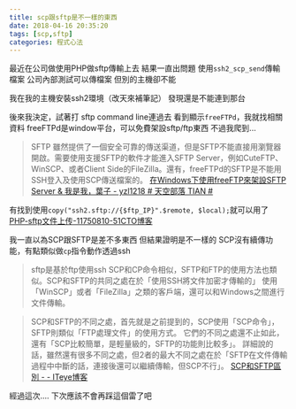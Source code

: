 ```yaml
---
title: scp跟sftp是不一樣的東西
date: 2018-04-16 20:35:20
tags: [scp,sftp]
categories: 程式心法
---
```


最近在公司做使用PHP做sftp傳輸上去
結果一直出問題
使用`ssh2_scp_send`傳輸檔案
公司內部測試可以傳檔案
但別的主機卻不能

<!--more-->

我在我的主機安裝ssh2環境（改天來補筆記）
發現還是不能連到那台

後來我決定，試著打 sftp command line連過去
看到顯示`freeFTPd`，我就找相關資料
freeFTPd是window平台，可以免費架設sftp/ftp東西
不過我爬到...

>SFTP 雖然提供了一個安全可靠的傳送渠道，但是SFTP不能直接用瀏覽器開啟。需要使用支援SFTP的軟件才能進入SFTP Server，例如CuteFTP、WinSCP、或者Client Side的FileZilla。還有，freeFTPd的SFTP是不能用SSH登入及使用SCP傳送檔案的。
[在Windows下使用freeFTP來架設SFTP Server & 我是我，葉子 - yzl1218 # 天空部落 TIAN #](https://yzl1218.tian.yam.com/posts/62969137)


有找到使用`copy("ssh2.sftp://{$ftp_IP}".$remote, $local);`就可以用了
[PHP-sftp文件上传-11750810-51CTO博客](http://blog.51cto.com/11760810/2044534)

我一直以為SCP跟SFTP是差不多東西
但結果證明是不一樣的
SCP沒有續傳功能，有點類似做`cp`指令動作透過ssh

>sftp是基於ftp使用ssh
SCP和CP命令相似，SFTP和FTP的使用方法也類似。SCP和SFTP的共同之處在於「使用SSH將文件加密才傳輸的」
使用「WinSCP」或者「FileZilla」之類的客戶端，還可以和Windows之間進行文件傳輸。 

>SCP和SFTP的不同之處，首先就是之前提到的，SCP使用「SCP命令」，SFTP則類似「FTP處理文件」的使用方式。
它們的不同之處還不止如此，還有「SCP比較簡單，是輕量級的，SFTP的功能則比較多」。
詳細說的話，雖然還有很多不同之處，但2者的最大不同之處在於「SFTP在文件傳輸過程中中斷的話，連接後還可以繼續傳輸，但SCP不行」。
[SCP和SFTP區別 - - ITeye博客](http://wb8206656.iteye.com/blog/2231060)

經過這次....
下次應該不會再踩這個雷了吧

